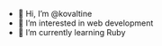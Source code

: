- 👋 Hi, I’m @kovaltine
- 👀 I’m interested in web development
- 🌱 I’m currently learning Ruby

<!---
kovaltine/kovaltine is a ✨ special ✨ repository because its `README.md` (this file) appears on your GitHub profile.
You can click the Preview link to take a look at your changes.
--->
